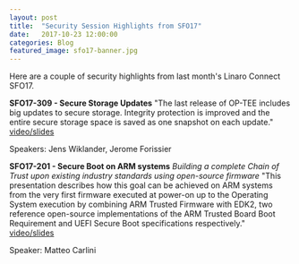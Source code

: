 ```yaml
---
layout: post
title:  "Security Session Highlights from SFO17"
date:   2017-10-23 12:00:00
categories: Blog
featured_image: sfo17-banner.jpg
---
```

Here are a couple of security highlights from last month's Linaro Connect SFO17.

**SFO17-309 - Secure Storage Updates**
"The last release of OP-TEE includes big updates to secure storage. Integrity protection is improved and the entire secure storage space is saved as one snapshot on each update." [video/slides](http://connect.linaro.org/resource/sfo17/sfo17-309/)

Speakers: Jens Wiklander, Jerome Forissier


**SFO17-201 - Secure Boot on ARM systems**
*Building a complete Chain of Trust upon existing industry standards using open-source firmware*
"This presentation describes how this goal can be achieved on ARM systems from the very first firmware executed at power-on up to the Operating System execution by combining ARM Trusted Firmware with EDK2, two reference open-source implementations of the ARM Trusted Board Boot Requirement and UEFI Secure Boot specifications respectively." [video/slides](http://connect.linaro.org/resource/sfo17/sfo17-201/)

Speaker: Matteo Carlini
